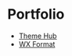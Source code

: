 # Portfolio

* [Theme Hub](https://theme-hub.vercel.app/highlightjs)
* [WX Format](https://wxformat.netlify.app/)
